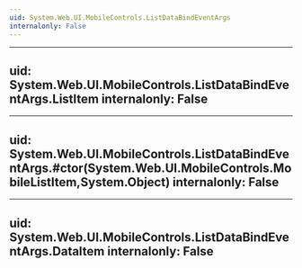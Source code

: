 ```yaml
---
uid: System.Web.UI.MobileControls.ListDataBindEventArgs
internalonly: False
---
```


---
uid: System.Web.UI.MobileControls.ListDataBindEventArgs.ListItem
internalonly: False
---

---
uid: System.Web.UI.MobileControls.ListDataBindEventArgs.#ctor(System.Web.UI.MobileControls.MobileListItem,System.Object)
internalonly: False
---

---
uid: System.Web.UI.MobileControls.ListDataBindEventArgs.DataItem
internalonly: False
---
